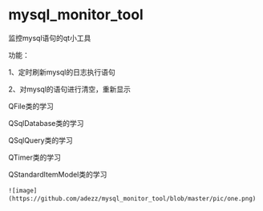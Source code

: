 # mysql_monitor_tool
监控mysql语句的qt小工具

功能：  

1、定时刷新mysql的日志执行语句  

2、对mysql的语句进行清空，重新显示  

QFile类的学习  

QSqlDatabase类的学习  

QSqlQuery类的学习  

QTimer类的学习  

QStandardItemModel类的学习  
  
    
    ![image](https://github.com/adezz/mysql_monitor_tool/blob/master/pic/one.png)
